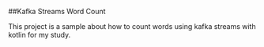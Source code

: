##Kafka Streams Word Count

This project is a sample about how to count words using kafka streams with kotlin for my study.

